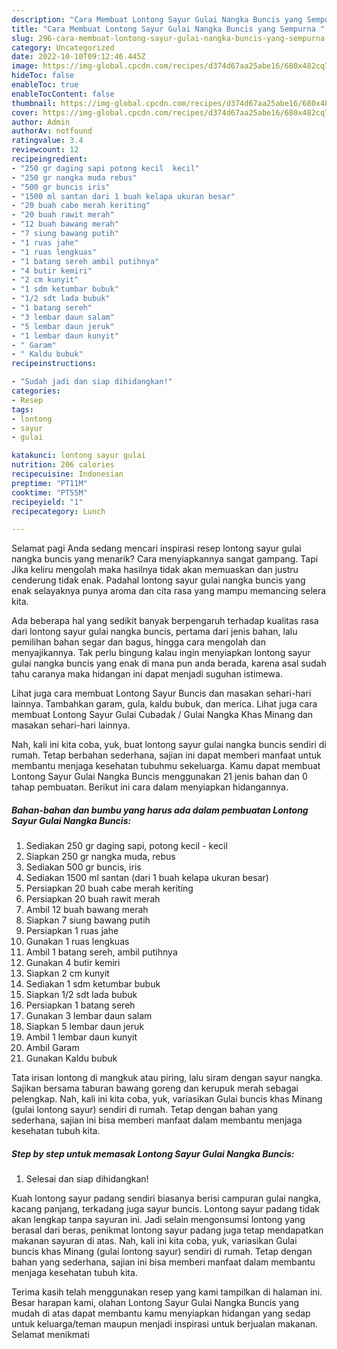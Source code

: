 ```yaml
---
description: "Cara Membuat Lontong Sayur Gulai Nangka Buncis yang Sempurna "
title: "Cara Membuat Lontong Sayur Gulai Nangka Buncis yang Sempurna "
slug: 296-cara-membuat-lontong-sayur-gulai-nangka-buncis-yang-sempurna
category: Uncategorized
date: 2022-10-10T09:12:46.445Z
image: https://img-global.cpcdn.com/recipes/d374d67aa25abe16/680x482cq70/lontong-sayur-gulai-nangka-buncis-foto-resep-utama.jpg
hideToc: false
enableToc: true
enableTocContent: false
thumbnail: https://img-global.cpcdn.com/recipes/d374d67aa25abe16/680x482cq70/lontong-sayur-gulai-nangka-buncis-foto-resep-utama.jpg
cover: https://img-global.cpcdn.com/recipes/d374d67aa25abe16/680x482cq70/lontong-sayur-gulai-nangka-buncis-foto-resep-utama.jpg
author: Admin
authorAv: notfound
ratingvalue: 3.4
reviewcount: 12
recipeingredient:
- "250 gr daging sapi potong kecil  kecil"
- "250 gr nangka muda rebus"
- "500 gr buncis iris"
- "1500 ml santan dari 1 buah kelapa ukuran besar"
- "20 buah cabe merah keriting"
- "20 buah rawit merah"
- "12 buah bawang merah"
- "7 siung bawang putih"
- "1 ruas jahe"
- "1 ruas lengkuas"
- "1 batang sereh ambil putihnya"
- "4 butir kemiri"
- "2 cm kunyit"
- "1 sdm ketumbar bubuk"
- "1/2 sdt lada bubuk"
- "1 batang sereh"
- "3 lembar daun salam"
- "5 lembar daun jeruk"
- "1 lembar daun kunyit"
- " Garam"
- " Kaldu bubuk"
recipeinstructions:

- "Sudah jadi dan siap dihidangkan!"
categories:
- Resep
tags:
- lontong
- sayur
- gulai

katakunci: lontong sayur gulai 
nutrition: 206 calories
recipecuisine: Indonesian
preptime: "PT11M"
cooktime: "PT55M"
recipeyield: "1"
recipecategory: Lunch

---
```



Selamat pagi Anda sedang mencari inspirasi resep lontong sayur gulai nangka buncis yang menarik? Cara menyiapkannya sangat gampang. Tapi Jika keliru mengolah maka hasilnya tidak akan memuaskan dan justru cenderung tidak enak. Padahal lontong sayur gulai nangka buncis yang enak selayaknya punya aroma dan cita rasa yang mampu memancing selera kita.


Ada beberapa hal yang sedikit banyak berpengaruh terhadap kualitas rasa dari lontong sayur gulai nangka buncis, pertama dari jenis bahan, lalu pemilihan bahan segar dan bagus, hingga cara mengolah dan menyajikannya. Tak perlu bingung kalau ingin menyiapkan lontong sayur gulai nangka buncis yang enak di mana pun anda berada, karena asal sudah tahu caranya maka hidangan ini dapat menjadi suguhan istimewa.

Lihat juga cara membuat Lontong Sayur Buncis dan masakan sehari-hari lainnya. Tambahkan garam, gula, kaldu bubuk, dan merica. Lihat juga cara membuat Lontong Sayur Gulai Cubadak / Gulai Nangka Khas Minang dan masakan sehari-hari lainnya.


Nah, kali ini kita coba, yuk, buat lontong sayur gulai nangka buncis sendiri di rumah. Tetap berbahan sederhana, sajian ini dapat memberi manfaat untuk membantu menjaga kesehatan tubuhmu sekeluarga. Kamu dapat membuat Lontong Sayur Gulai Nangka Buncis menggunakan 21 jenis bahan dan 0 tahap pembuatan. Berikut ini cara dalam menyiapkan hidangannya.

<!--inarticleads1-->

##### Bahan-bahan dan bumbu yang harus ada dalam pembuatan Lontong Sayur Gulai Nangka Buncis:

1. Sediakan 250 gr daging sapi, potong kecil - kecil
1. Siapkan 250 gr nangka muda, rebus
1. Sediakan 500 gr buncis, iris
1. Sediakan 1500 ml santan (dari 1 buah kelapa ukuran besar)
1. Persiapkan 20 buah cabe merah keriting
1. Persiapkan 20 buah rawit merah
1. Ambil 12 buah bawang merah
1. Siapkan 7 siung bawang putih
1. Persiapkan 1 ruas jahe
1. Gunakan 1 ruas lengkuas
1. Ambil 1 batang sereh, ambil putihnya
1. Gunakan 4 butir kemiri
1. Siapkan 2 cm kunyit
1. Sediakan 1 sdm ketumbar bubuk
1. Siapkan 1/2 sdt lada bubuk
1. Persiapkan 1 batang sereh
1. Gunakan 3 lembar daun salam
1. Siapkan 5 lembar daun jeruk
1. Ambil 1 lembar daun kunyit
1. Ambil  Garam
1. Gunakan  Kaldu bubuk


Tata irisan lontong di mangkuk atau piring, lalu siram dengan sayur nangka. Sajikan bersama taburan bawang goreng dan kerupuk merah sebagai pelengkap. Nah, kali ini kita coba, yuk, variasikan Gulai buncis khas Minang (gulai lontong sayur) sendiri di rumah. Tetap dengan bahan yang sederhana, sajian ini bisa memberi manfaat dalam membantu menjaga kesehatan tubuh kita. 

<!--inarticleads2-->

##### Step by step untuk memasak Lontong Sayur Gulai Nangka Buncis:


1. Selesai dan siap dihidangkan!

Kuah lontong sayur padang sendiri biasanya berisi campuran gulai nangka, kacang panjang, terkadang juga sayur buncis. Lontong sayur padang tidak akan lengkap tanpa sayuran ini. Jadi selain mengonsumsi lontong yang berasal dari beras, penikmat lontong sayur padang juga tetap mendapatkan makanan sayuran di atas. Nah, kali ini kita coba, yuk, variasikan Gulai buncis khas Minang (gulai lontong sayur) sendiri di rumah. Tetap dengan bahan yang sederhana, sajian ini bisa memberi manfaat dalam membantu menjaga kesehatan tubuh kita. 

Terima kasih telah menggunakan resep yang kami tampilkan di halaman ini. Besar harapan kami, olahan Lontong Sayur Gulai Nangka Buncis yang mudah di atas dapat membantu kamu menyiapkan hidangan yang sedap untuk keluarga/teman maupun menjadi inspirasi untuk berjualan makanan. Selamat menikmati
